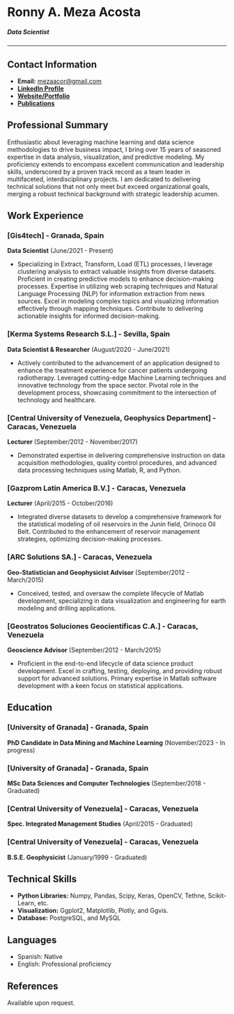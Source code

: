 # Ronny A. Meza Acosta
##### Data Scientist
---

## Contact Information
- **Email:** mezaacor@gmail.com
- [**LinkedIn Profile**](https://www.linkedin.com/in/mezaacor/)
- [**Website/Portfolio**](https://github.com/mezaacor)
- [**Publications**](https://www.researchgate.net/profile/Ronny-Meza)

## Professional Summary
Enthusiastic about leveraging machine learning and data science methodologies to drive business impact, I bring over 15 years of seasoned expertise in data analysis, visualization, and predictive modeling. My proficiency extends to encompass excellent communication and leadership skills, underscored by a proven track record as a team leader in multifaceted, interdisciplinary projects. I am dedicated to delivering technical solutions that not only meet but exceed organizational goals, merging a robust technical background with strategic leadership acumen.

## Work Experience

### [Gis4tech] - Granada, Spain
**Data Scientist** (June/2021 - Present)
- Specializing in Extract, Transform, Load (ETL) processes, I leverage clustering analysis to extract valuable insights from diverse datasets. Proficient in creating predictive models to enhance decision-making processes. Expertise in utilizing web scraping techniques and Natural Language Processing (NLP) for information extraction from news sources. Excel in modeling complex topics and visualizing information effectively through mapping techniques. Contribute to delivering actionable insights for informed decision-making.

### [Kerma Systems Research S.L.] - Sevilla, Spain
**Data Scientist & Researcher** (August/2020 - June/2021)
- Actively contributed to the advancement of an application designed to enhance the treatment experience for cancer patients undergoing radiotherapy. Leveraged cutting-edge Machine Learning techniques and innovative technology from the space sector. Pivotal role in the development process, showcasing commitment to the intersection of technology and healthcare.

### [Central University of Venezuela, Geophysics Department] - Caracas, Venezuela
**Lecturer** (September/2012 - November/2017)
- Demonstrated expertise in delivering comprehensive instruction on data acquisition methodologies, quality control procedures, and advanced data processing techniques using Matlab, R, and Python.

### [Gazprom Latin America B.V.] - Caracas, Venezuela
**Lecturer** (April/2015 - October/2016)
- Integrated diverse datasets to develop a comprehensive framework for the statistical modeling of oil reservoirs in the Junín field, Orinoco Oil Belt. Contributed to the enhancement of reservoir management strategies, optimizing decision-making processes.

### [ARC Solutions SA.] - Caracas, Venezuela
**Geo-Statistician and Geophysicist Advisor** (September/2012 - March/2015)
- Conceived, tested, and oversaw the complete lifecycle of Matlab development, specializing in data visualization and engineering for earth modeling and drilling applications.

### [Geostratos Soluciones Geocientíficas C.A.] - Caracas, Venezuela
**Geoscience Advisor** (September/2012 - March/2015)
- Proficient in the end-to-end lifecycle of data science product development. Excel in crafting, testing, deploying, and providing robust support for advanced solutions. Primary expertise in Matlab software development with a keen focus on statistical applications.

## Education
### [University of Granada] - Granada, Spain
**PhD Candidate in Data Mining and Machine Learning** (November/2023 - In progress)

### [University of Granada] - Granada, Spain
**MSc Data Sciences and Computer Technologies** (September/2018 - Graduated)
 
### [Central University of Venezuela] - Caracas, Venezuela
**Spec. Integrated Management Studies** (April/2015 - Graduated)

### [Central University of Venezuela] - Caracas, Venezuela
**B.S.E. Geophysicist** (January/1999 - Graduated)

## Technical Skills
- **Python Libraries:** Numpy, Pandas, Scipy, Keras, OpenCV, Tethne, Scikit-Learn, etc.
- **Visualization:** Ggplot2, Matplotlib, Plotly, and Ggvis.
- **Database:** PostgreSQL, and MySQL

## Languages
- Spanish: Native
- English: Professional proficiency

## References
Available upon request.
